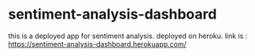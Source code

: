 # sentiment-analysis-dashboard
this is a deployed app for sentiment analysis. deployed on heroku. link is : https://sentiment-analysis-dashboard.herokuapp.com/
